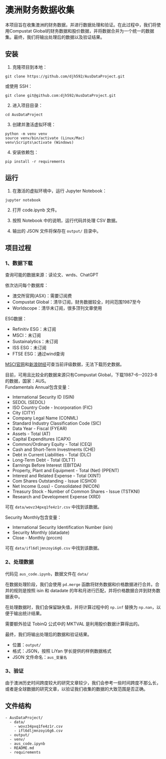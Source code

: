 # 澳洲财务数据收集  

本项目旨在收集澳洲的财务数据，并进行数据处理和验证。在此过程中，我们将使用Compustat Global的财务数据和股价数据，并将数据合并为一个统一的数据集。最终，我们将输出处理后的数据以及验证结果。

## 安装

1. 克隆项目到本地：

```shell
git clone https://github.com/djh592/AusDataProject.git
```
或使用 SSH：

```shell
git clone git@github.com:djh592/AusDataProject.git
```
2. 进入项目目录：

```shell
cd AusDataProject
```
3. 创建并激活虚拟环境：
```shell
python -m venv venv
source venv/bin/activate (Linux/Mac)
venv\Scripts\activate (Windows)
```
4. 安装依赖包：
```shell
pip install -r requirements
```

## 运行

1. 在激活的虚拟环境中，运行 Jupyter Notebook：
```shell
jupyter notebook
```

2. 打开 code.ipynb 文件。

3. 按照 Notebook 中的说明，运行代码并处理 CSV 数据。

4. 输出的 JSON 文件将保存在 `output/` 目录中。

## 项目过程

### 1、数据下载  

查询可能的数据来源：读论文、wrds、ChatGPT   

依次访问每个数据库：  
- 澳交所官网(ASX)：需要订阅费  
- Compustat Global：清华订阅，财务数据较全，时间范围1987至今  
- Worldscope：清华未订阅，很多顶刊文章使用  

ESG数据：
- Refinitiv ESG：未订阅  
- MSCI：未订阅  
- Sustainalytics：未订阅  
- ISS ESG：未订阅  
- FTSE ESG：通过wind查询  

[MSCI官网](https://www.msci.com/our-solutions/esg-investing/esg-ratings-climate-search-tool)和[新浪财经](https://finance.sina.com.cn/esg/grade.shtml)可查当前评级数据，无法下载历史数据。

目前，可用且比较全的数据来源只有Compustat Global，下载1987-6--2023-8的数据，国家：AUS。  
Fundamentals Annual包含变量：  
- International Security ID (ISIN)
- SEDOL (SEDOL)
- ISO Country Code - Incorporation (FIC)
- City (CITY)
- Company Legal Name (CONML)
- Standard Industry Classification Code (SIC)
- Data Year - Fiscal (FYEAR)
- Assets - Total (AT)
- Capital Expenditures (CAPX)
- Common/Ordinary Equity - Total (CEQ)
- Cash and Short-Term Investments (CHE)
- Debt in Current Liabilities - Total (DLC)
- Long-Term Debt - Total (DLTT)
- Earnings Before Interest (EBITDA)
- Property, Plant and Equipment - Total (Net) (PPENT)
- Interest and Related Expense - Total (XINT)
- Com Shares Outstanding - Issue (CSHOI)
- Net Income (Loss) - Consolidated (NICON)
- Treasury Stock - Number of Common Shares - Issue (TSTKNI)
- Research and Development Expense (XRD)   

可在 `data/wovz34pxq1fe4z1r.csv` 中找到该数据。

Security Monthly包含变量：
- International Security Identification Number (isin)
- Security Monthly (datadate)
- Close - Monthly (prccm)

可在 `data/ifl6dljmnzoyi6g6.csv` 中找到该数据。



### 2、处理数据  

代码见 `aus_code.ipynb`，数据文件在 `data/`

在数据处理阶段，我们会使用 `pd.merge` 函数将财务数据和价格数据进行合并。合并的规则是按照 isin 和 datadate 的年和月进行匹配，并将价格数据合并到财务数据表中。

在处理数据时，我们会保留缺失值，并将计算过程中的 `np.inf` 替换为 `np.nan`，以便于输出统计结果。

需要额外验证 TobinQ 公式中的 MKTVAL 是利用股价数据计算得出的。

最终，我们将输出处理后的数据和验证结果。
- 位置：`output/`
- 格式：JSON，按照 LiYan 学长提供的样例数据格式
- JSON 文件命名：`aus_变量名`


### 3、验证

由于澳洲历史时间跨度较大的研究文章较少，我们会参考一些时间跨度不那么长，或者是全球数据的研究文章，以验证我们收集的数据的大致范围是否正确。

## 文件结构

```plaintext
- AusDataProject/
  - data/
    - wovz34pxq1fe4z1r.csv
    - ifl6dljmnzoyi6g6.csv
  - output/
  - venv/
  - aus_code.ipynb
  - README.md
  - requirements
```
